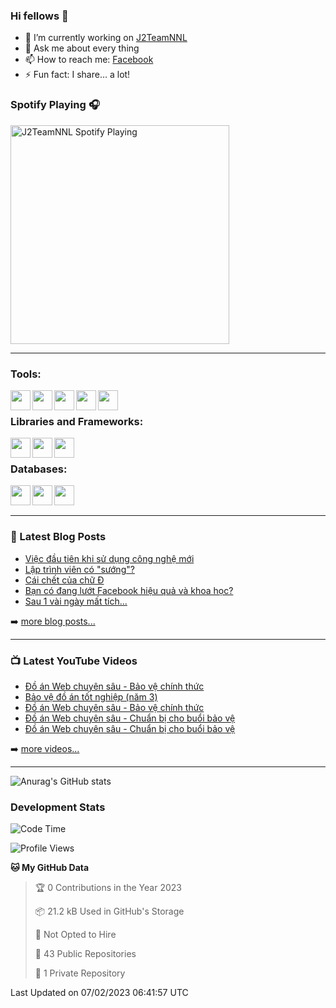 ### Hi fellows 👋

- 🔭 I’m currently working on [J2TeamNNL]
- 💬 Ask me about every thing
- 📫 How to reach me: [Facebook]
- ⚡ Fun fact: I share... a lot!


### Spotify Playing 🎧
[<img src="https://spotify-playing-git-master.j2teamnnl.vercel.app/api/spotify-playing" alt="J2TeamNNL Spotify Playing" width="350" />](https://open.spotify.com/user/31ghget3jspvgpjwbv5pcwli3smab)

---

### Tools:
<img align='left' height="32" width="32" src="https://cdn.jsdelivr.net/npm/simple-icons@4.8.0/icons/sublimetext.svg" />
<img align='left' height="32" width="32" src="https://cdn.jsdelivr.net/npm/simple-icons@4.8.0/icons/phpstorm.svg" />
<img align='left' height="32" width="32" src="https://cdn.jsdelivr.net/npm/simple-icons@4.8.0/icons/xampp.svg" />
<img align='left' height="32" width="32" src="https://cdn.jsdelivr.net/npm/simple-icons@4.8.0/icons/laragon.svg" />
<img align='left' height="32" width="32" src="https://cdn.jsdelivr.net/npm/simple-icons@4.8.0/icons/docker.svg" />
<br>

### Libraries and Frameworks:
<img align='left' height="32" width="32" src="https://cdn.jsdelivr.net/npm/simple-icons@4.8.0/icons/jquery.svg" />
<img align='left' height="32" width="32" src="https://cdn.jsdelivr.net/npm/simple-icons@4.8.0/icons/laravel.svg" />
<img align='left' height="32" width="32" src="https://cdn.jsdelivr.net/npm/simple-icons@4.8.0/icons/nuxt-dot-js.svg" />
<br>

### Databases:
<img align='left' height="32" width="32" src="https://cdn.jsdelivr.net/npm/simple-icons@4.8.0/icons/mysql.svg" />
<img align='left' height="32" width="32" src="https://cdn.jsdelivr.net/npm/simple-icons@4.8.0/icons/postgresql.svg" />
<img align='left' height="32" width="32" src="https://cdn.jsdelivr.net/npm/simple-icons@4.8.0/icons/elasticsearch.svg" />

<br>
<br>

---

### 📕 Latest Blog Posts
<!-- BLOG-POST-LIST:START -->
- [Việc đầu tiên khi sử dụng công nghệ mới](https://j2teamnnl.blogspot.com/2020/07/viec-au-tien-khi-su-dung-cong-nghe-moi.html)
- [Lập trình viên có &quot;sướng&quot;?](https://j2teamnnl.blogspot.com/2020/03/lap-trinh-vien-co.html)
- [Cái chết của chữ Đ](https://j2teamnnl.blogspot.com/2020/01/cai-chet-cua-chu.html)
- [Bạn có đang lướt Facebook hiệu quả và khoa học?](https://j2teamnnl.blogspot.com/2019/08/ban-co-ang-luot-web-hieu-qua-va-khoa-hoc.html)
- [Sau 1 vài ngày mất tích...](https://j2teamnnl.blogspot.com/2019/08/sau-1-vai-ngay-mat-tich.html)
<!-- BLOG-POST-LIST:END -->
➡️ [more blog posts...](https://j2teamnnl.blogspot.com)

---

### 📺 Latest YouTube Videos
<!-- YOUTUBE:START -->
- [Đồ án Web chuyên sâu - Bảo vệ chính thức](https://www.youtube.com/watch?v=dQ1qbHlol9o)
- [Bảo vệ đồ án tốt nghiệp &lpar;năm 3&rpar;](https://www.youtube.com/watch?v=Cx1ZRzo3qO0)
- [Đồ án Web chuyên sâu - Bảo vệ chính thức](https://www.youtube.com/watch?v=qYK7xKxLV40)
- [Đồ án Web chuyên sâu - Chuẩn bị cho buổi bảo vệ](https://www.youtube.com/watch?v=lxZnvpB2gAY)
- [Đồ án Web chuyên sâu - Chuẩn bị cho buổi bảo vệ](https://www.youtube.com/watch?v=p_7XCZlYJM8)
<!-- YOUTUBE:END -->
➡️ [more videos...](https://www.youtube.com/j2teamnnl)

---
![Anurag's GitHub stats](https://github-readme-stats.vercel.app/api?username=j2teamnnl&show_icons=true&theme=transparent&hide=contribs&count_private=true)

### Development Stats
<!--START_SECTION:waka-->
![Code Time](http://img.shields.io/badge/Code%20Time-3%2C656%20hrs%2049%20mins-blue)

![Profile Views](http://img.shields.io/badge/Profile%20Views-23-blue)

**🐱 My GitHub Data** 

> 🏆 0 Contributions in the Year 2023
 > 
> 📦 21.2 kB Used in GitHub's Storage 
 > 
> 🚫 Not Opted to Hire
 > 
> 📜 43 Public Repositories 
 > 
> 🔑 1 Private Repository 
 > 

 Last Updated on 07/02/2023 06:41:57 UTC
<!--END_SECTION:waka-->


[J2TeamNNL]: https://j2teamnnl.com/
[Facebook]: https://fb.me/j2teamnnl
